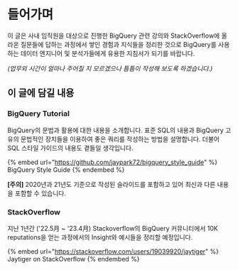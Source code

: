 # 들어가며

이 글은 사내 임직원을 대상으로 진행한 BigQuery 관련 강의와 StackOverflow에 올라온 질문들에 답하는 과정에서 쌓인 경험과 지식들을 정리한 것으로 BigQuery를 사용하는 데이터 엔지니어 및 분석가들에게 유용한 지침서가 되기를 바랍니다.

_(업무외 시간이 얼마나 주어질 지 모르겠으나 틈틈이 작성해 보도록 하겠습니다.)_

## 이 글에 담길 내용

### BigQuery Tutorial

BigQuery의 문법과 활용에 대한 내용을 소개합니다. 표준 SQL의 내용과 BigQuery 고유의 문법적인 장치들을 이용하여 좋은 쿼리를 작성하는 방법을 설명합니다. 더불어 SQL 스타일 가이드의 내용도 곁들일 생각입니다.

{% embed url="https://github.com/jaypark72/bigquery_style_guide" %}
BigQuery Style Guide
{% endembed %}

**\[주의]** 2020년과 21년도 기준으로 작성된 슬라이드를 포함하고 있어 최신과 다른 내용을 포함할 수 있습니다.

### StackOverflow

지난 1년간 ('22.5月 \~ '23.4月) Stackoverflow의 BigQuery 커뮤니티에서 10K reputations을 얻는 과정에서의 Insight와 예시들을 정리할 예정입니다.

{% embed url="https://stackoverflow.com/users/19039920/jaytiger" %}
Jaytiger on StackOverflow
{% endembed %}
